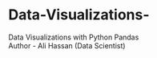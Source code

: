 # Data-Visualizations-
Data Visualizations with Python Pandas
<br>
Author - Ali Hassan (Data Scientist)
